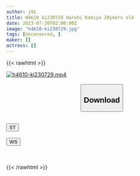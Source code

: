 ```yaml
---
author: j91
title: H4610 ki230729 Haruhi Kamiya 28years old
date: 2023-07-30T02:00:00Z
image: "h4610-ki230729.jpg"
tags: [Uncensored, ]
maker: []
actress: []
---
```



{{< rawhtml >}}

<div class="video" data-videoid="9XW2adQYb0iaQbJ">
    <a href="javascript:;">
        <img src="https://my.j91.asia/posts/h4610-ki230729/h4610-ki230729.jpg" width="WIDTH" height="HEIGHT" alt="h4610-ki230729.mp4" loading="lazy">
    </a>
</div>

<script type="text/javascript" src="https://j91.asia/asset/on-demand-st.js"></script>

<br>
  <link rel="stylesheet" href="https://j91.asia/asset/bs5.css">
  
  <center>
  <button class="btn btn-primary" type="button" data-bs-toggle="collapse" data-bs-target=".multi-collapse" aria-expanded="false" aria-controls="multiCollapseExample1 multiCollapseExample2"><h2>Download</h2></button></center>
</p>
<div class="row">
  <div class="col">
    <div class="collapse multi-collapse" id="multiCollapseExample1">
      <div class="card card-body">
	      	      <br>
<div class="buttons">  
<a href="https://streamtape.to/v/9XW2adQYb0iaQbJ"><button class="btn-hover color-3"><i class="fa fa-download"></i> ST</button></a></div>
    </div>
  </div>
</div>
  <div class="col">
    <div class="collapse multi-collapse" id="multiCollapseExample2">
      <div class="card card-body">
	      <br>
<div class="buttons">
    <a href="https://wolfstream.tv/xg0yjwfwbjvn.html"><button class="btn-hover color-9"><i class="fa fa-download"></i> WS</button></a></div>
<br><br>
      </div>
    </div>
  </div>
</div>

{{< /rawhtml >}}